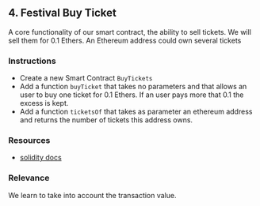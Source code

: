 ## 4. Festival Buy Ticket

A core functionality of our smart contract, the ability to sell tickets. We will sell them for 0.1 Ethers. An Ethereum address could own several tickets

### Instructions

- Create a new Smart Contract `BuyTickets`
- Add a function `buyTicket` that takes no parameters and that allows an user to buy one ticket for 0.1 Ethers. If an user pays more that 0.1 the excess is kept. 
- Add a function `ticketsOf` that takes as parameter an ethereum address and returns the number of tickets this address owns. 

### Resources
- [solidity docs](https://docs.soliditylang.org/)

### Relevance

We learn to take into account the transaction value.